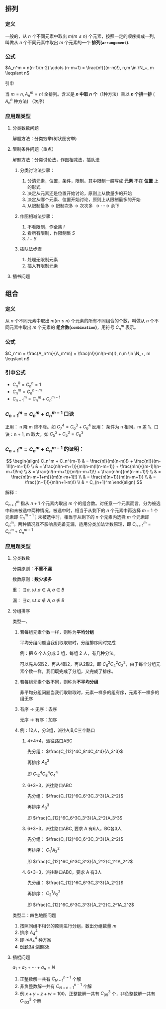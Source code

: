 ## 排列

### 定义

一般的，从 $n$ 个不同元素中取出 $m(m\leqslant n)$ 个元素，按照一定的顺序排成一列，叫做从 $n$ 个不同元素中取出 $m$ 个元素的一个 **排列(`arrangement`)**.

### 公式

$A_n^m = n(n-1)(n-2) \cdots (n-m+1) = \frac{n!}{(n-m)!}, n,m \in \N_+, m \leqslant n$

引申

当 $m=n, A_n^m = n!$ 全排列。含义是 **$n$ 中取 $n$ 个**（1种方法）乘以 **$n$ 个排一排** ( $A_n^n$ 种方法) （次序） 

### 应用题类型

1. 分类数数问题

    解题方法：分类穷举(树状图穷举)

2. 限制条件问题（重点）

    解题方法：分类讨论法，作图相减法，插队法

    1. 分类讨论法步骤：

        1. 分清元素，位置，条件，限制。其中限制一般写成 **元素** 不在 **位置** 上的形式
        2. 决定从元素还是位置开始讨论，原则上从数量少的开始
        3. 决定从哪个元素、位置开始讨论，原则上从限制最多的开始
        4. 从限制最多 $\rightarrow$ 限制次多 $\rightarrow$ 次次多 $\rightarrow \cdots \rightarrow$ 余下 

    2. 作图相减法步骤：

        1. 不看限制，作全集 $I$
        2. 看所有限制，作限制集 $S$
        3. $I-S$

    3. 插队法步骤

        1. 处理无限制元素
        2. 插入有限制元素


3. 插书问题



## 组合

### 定义

从 $n$ 个不同元素中取出 $m(m\leqslant n)$ 个元素的所有不同组合的个数，叫做从 $n$ 个不同元素中取出 $m$ 个元素的 **组合数(`combination`)**，用符号 $C_n^m$ 表示。

### 公式

$C_n^m = \frac{A_n^m}{A_m^m} = \frac{n!}{m!(n-m)!}, n,m \in \N_+, m \leqslant n$

### 引申公式

* $C_n^0 = C_n^n = 1$
* $C_n^m = C_n^{n-m}$
* $C_{n+1}^m = C_n^m + C_n^{m-1}$



### $C_{n+1}^m = C_n^m + C_n^{m-1}$ 口诀

正用： n 降 m 降不降。如 $C_7^4 = C_6^3 + C_6^4$
反用： 条件为 n 相同，m 差 1。口诀：n + 1, m 取大。如 $C_5^2 + C_5^3 = C_6^3$ 

### $C_{n+1}^m = C_n^m + C_n^{m-1}$ 的证明：

$$
\begin{align}
C_n^m + C_n^{m-1} & = \frac{n!}{m!(n-m)!} + \frac{n!}{(m-1)!(n-m+1)!} \\
& = \frac{n!(n-m+1)}{m!(n-m)!(n-m+1)} + \frac{n!m}{(m-1)!(n-m+1)!m} \\
& = \frac{n!(n-m+1)}{m!(n-m+1)!} + \frac{n!m}{m!(n-m+1)!} \\
& = \frac{n!(n-m+1+m)}{m!(n-m+1)!} \\
& = \frac{n!(n+1)}{m!(n-m+1)} \\
& = \frac{(n+1)!}{m!(n+1-m)!} \\
& = C_{n+1}^m
\end{align}
$$

解释：

$C_{n+1}^m$ 指从 $n+1$ 个元素内取出 $m$ 个的组合数。对任意一个元素而言，分为被选中和未被选中两种情况。被选中时，相当于从剩下的 $n$ 个元素中再选择 $m-1$ 个元素即 $C_n^{m+1}$；未被选中时，相当于从剩下的 $n$ 个元素内选择 $m$ 个元素即 $C_n^m$。两种情况互不影响且完备无漏，适用分类加法计数原理，即 $C_{n+1}^m = C_n^m + C_n^{m-1}$

### 应用题类型

1. 分类数数

    分类原则：**不重不漏**

    数数原则：**数少求多**

    重： $\exists a, \text{s.t.} a \in A, a \in B$

    漏： $\exists a, \text{s.t.} a \notin A, a \notin B$

2. 分组排序

    类型一、

    1. 若每组元素个数一样，则称为**平均分组**

        平均分组问题当我们取取取时，分组排序同时完成

        例：把 6 个人分成 3 组，每组 2 人，有几种分法。

        可以先从6取2，再从4取2，再从2取2，即 $C_6^2 C_4^2 C_2^2$，由于每个分组元素个数一样，我们既完成了分组，又完成了排序。


    2. 若每组元素个数不同，则称为**不平均分组**

        非平均分组问题当我们取取取时，元素一样多的组有序，元素不一样多的组无序

    3. 有序 $\rightarrow$ 无序：去序

        无序 $\rightarrow$ 有序：加序

    4. 例：12人，分3组，派往A,B,C三个路口

        1. 4+4+4，派往路口ABC

            先分组： $\frac{C_{12}^4C_8^4C_4^4}{A_3^3}$

            再排序 $A_3^3$

            即 $C_{12}^4C_8^4C_4^4$

        2. 6+3+3，派往路口ABC

            先分组： $\frac{C_{12}^6C_6^3C_3^3}{A_2^2}$

            再排序 $A_3^3$

            即 $\frac{C_{12}^6C_6^3C_3^3}{A_2^2}A_3^3$

        3. 6+3+3，派往路口ABC, 要求 A 有6人，BC各3人

            先分组： $\frac{C_{12}^6C_6^3C_3^3}{A_2^2}$

            再排序： $C_1^1A_2^2$

            即 $\frac{C_{12}^6C_6^3C_3^3}{A_2^2}C_1^1A_2^2$

        4. 6+3+3，派往路口ABC，要求 A 有3人

            先分组： $\frac{C_{12}^6C_6^3C_3^3}{A_2^2}$

            再排序： $C_2^1A_2^2$

            即 $\frac{C_{12}^6C_6^3C_3^3}{A_2^2}C_2^1A_2^2$

    类型二：四色地图问题

    1. 按照同组不相邻的原则进行分组，数出分组数量 $m$
    2. 排序 $A_4^4$
    3. 即 $mA_4^4$ 种方案
    4. [例题34](./%E6%8E%92%E5%88%97%E7%BB%84%E5%90%88%E5%85%B8%E5%9E%8B%E9%A2%98%E7%9B%AE.md#34) [例题35](./%E6%8E%92%E5%88%97%E7%BB%84%E5%90%88%E5%85%B8%E5%9E%8B%E9%A2%98%E7%9B%AE.md#35) 

3. 插棍问题

    $a_1+a_2+\cdots + a_n = N$

    1. 正整数解一共有 $C_{N-1}^{n-1}$ 个解
    2. 非负整数解一共有 $C_{N+n-1}^{n-1}$ 个解
    3. 例 $x+y+z+w=100$，正整数解一共有 $C_{99}^{3}$ 个，非负整数解一共有 $C_{103}^{3}$ 个解